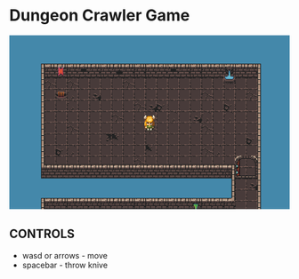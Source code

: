 # Dungeon Crawler Game
![Dungeon](game.png)

## CONTROLS
- wasd or arrows - move
- spacebar - throw knive
